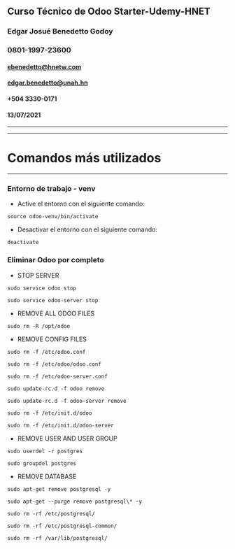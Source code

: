 ## Curso Técnico de Odoo Starter-Udemy-HNET
### Edgar Josué Benedetto Godoy
### 0801-1997-23600
#### ebenedetto@hnetw.com
#### edgar.benedetto@unah.hn
#### +504 3330-0171
#### 13/07/2021
___
___
# Comandos más utilizados
___
### Entorno de trabajo - venv
* Active el entorno con el siguiente comando:

```
source odoo-venv/bin/activate
```

* Desactivar el entorno con el siguiente comando:

```
deactivate
```

### Eliminar Odoo por completo 

* STOP SERVER
```
sudo service odoo stop

sudo service odoo-server stop
```

* REMOVE ALL ODOO FILES

```
sudo rm -R /opt/odoo
```

* REMOVE CONFIG FILES

```
sudo rm -f /etc/odoo.conf

sudo rm -f /etc/odoo/odoo.conf

sudo rm -f /etc/odoo-server.conf 

sudo update-rc.d -f odoo remove

sudo update-rc.d -f odoo-server remove 

sudo rm -f /etc/init.d/odoo 

sudo rm -f /etc/init.d/odoo-server 
```

* REMOVE USER AND USER GROUP

```
sudo userdel -r postgres

sudo groupdel postgres
```

* REMOVE DATABASE
```
sudo apt-get remove postgresql -y

sudo apt-get --purge remove postgresql\* -y

sudo rm -rf /etc/postgresql/

sudo rm -rf /etc/postgresql-common/

sudo rm -rf /var/lib/postgresql/
```
